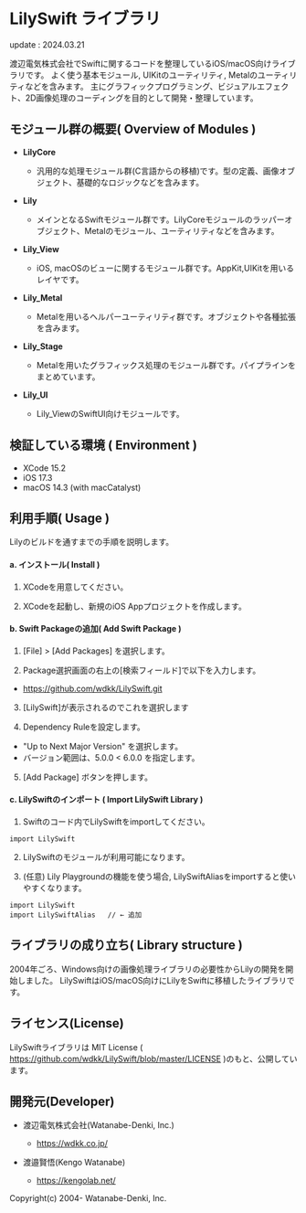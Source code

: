 LilySwift ライブラリ
=================

update : 2024.03.21

渡辺電気株式会社でSwiftに関するコードを整理しているiOS/macOS向けライブラリです。
よく使う基本モジュール, UIKitのユーティリティ, Metalのユーティリティなどを含みます。
主にグラフィックプログラミング、ビジュアルエフェクト、2D画像処理のコーディングを目的として開発・整理しています。


## モジュール群の概要( Overview of Modules )

* **LilyCore**  
  - 汎用的な処理モジュール群(C言語からの移植)です。型の定義、画像オブジェクト、基礎的なロジックなどを含みます。

* **Lily** 
  - メインとなるSwiftモジュール群です。LilyCoreモジュールのラッパーオブジェクト、Metalのモジュール、ユーティリティなどを含みます。
  
* **Lily_View** 
  - iOS, macOSのビューに関するモジュール群です。AppKit,UIKitを用いるレイヤです。

* **Lily_Metal**
  - Metalを用いるヘルパーユーティリティ群です。オブジェクトや各種拡張を含みます。

* **Lily_Stage**
  - Metalを用いたグラフィックス処理のモジュール群です。パイプラインをまとめています。

* **Lily_UI**
  - Lily_ViewのSwiftUI向けモジュールです。

## 検証している環境 ( Environment )

* XCode 15.2
* iOS 17.3
* macOS 14.3 (with macCatalyst)

## 利用手順( Usage )

Lilyのビルドを通すまでの手順を説明します。

#### a. インストール( Install )

1. XCodeを用意してください。

2. XCodeを起動し、新規のiOS Appプロジェクトを作成します。

#### b. Swift Packageの追加( Add Swift Package )

1. [File] > [Add Packages] を選択します。

2. Package選択画面の右上の[検索フィールド]で以下を入力します。
  - https://github.com/wdkk/LilySwift.git

3. [LilySwift]が表示されるのでこれを選択します

4. Dependency Ruleを設定します。
  - "Up to Next Major Version" を選択します。
  - バージョン範囲は、5.0.0 < 6.0.0 を指定します。

5. [Add Package] ボタンを押します。


#### c. LilySwiftのインポート ( Import LilySwift Library )

1. Swiftのコード内でLilySwiftをimportしてください。
```
import LilySwift
```

2. LilySwiftのモジュールが利用可能になります。

3. (任意) Lily Playgroundの機能を使う場合, LilySwiftAliasをimportすると使いやすくなります。
```
import LilySwift
import LilySwiftAlias   // ← 追加
```

## ライブラリの成り立ち( Library structure )

2004年ごろ、Windows向けの画像処理ライブラリの必要性からLilyの開発を開始しました。
LilySwiftはiOS/macOS向けにLilyをSwiftに移植したライブラリです。



## ライセンス(License)

LilySwiftライブラリは MIT License ( https://github.com/wdkk/LilySwift/blob/master/LICENSE )のもと、公開しています。



## 開発元(Developer)

- 渡辺電気株式会社(Watanabe-Denki, Inc.)
　　
  - https://wdkk.co.jp/

- 渡邉賢悟(Kengo Watanabe)

  - https://kengolab.net/



Copyright(c) 2004- Watanabe-Denki, Inc.
